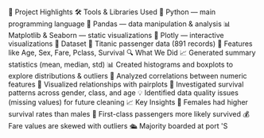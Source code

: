 🚀 Project Highlights 🛠 Tools & Libraries Used 🐍 Python — main programming language
🐼 Pandas — data manipulation & analysis
📊 Matplotlib & Seaborn — static visualizations
🚀 Plotly — interactive visualizations
📂 Dataset 🚢 Titanic passenger data (891 records)
🎯 Features like Age, Sex, Fare, Pclass, Survival
🔍 What We Did 📈 Generated summary statistics (mean, median, std)
📊 Created histograms and boxplots to explore distributions & outliers
🔗 Analyzed correlations between numeric features
🧩 Visualized relationships with pairplots
🎨 Investigated survival patterns across gender, class, and age
💡 Identified data quality issues (missing values) for future cleaning
📈 Key Insights 👩 Females had higher survival rates than males
🥇 First-class passengers more likely survived
💰 Fare values are skewed with outliers
🛳 Majority boarded at port 'S
